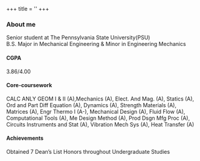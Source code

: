 +++
title = ''
+++
### About me

Senior student at The Pennsylvania State University(PSU)  
B.S. Major in Mechanical Engineering
& Minor in Engineering Mechanics

#### CGPA

3.86/4.00

#### Core-coursework

CALC ANLY GEOM I & II (A),Mechanics (A), Elect. And Mag. (A), Statics (A), Ord and Part Diff Equation (A), Dynamics (A), Strength Materials (A), Matrices (A), Engr Thermo I (A-), Mechanical Design (A), Fluid Flow (A), Computational Tools (A), Me Design Method (A), Prod Dsgn Mfg Proc (A), Circuits Instruments and Stat (A), Vibration Mech Sys (A), Heat Transfer (A)

#### Achievements
Obtained 7 Dean’s List Honors throughout Undergraduate Studies

